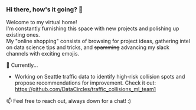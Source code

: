 ### Hi there, how's it going? 👋

Welcome to my virtual home!  
I'm constantly furnishing this space with new projects and polishing up existing ones.  
My "online shopping" consists of browsing for project ideas, gathering intel on data science tips and tricks, and ~~spamming~~ advancing my slack channels with exciting emojis. 

🔭 Currently...    
   - Working on Seattle traffic data to identify high-risk collision spots and propose recommendations for improvement.
     Check it out: https://github.com/DataCircles/traffic_collisions_ml_team1

📫 Feel free to reach out, always down for a chat! :)

<!--
**cwong690/cwong690** is a ✨ _special_ ✨ repository because its `README.md` (this file) appears on your GitHub profile.

Here are some ideas to get you started:

- 🔭 I’m currently working on ...
- 🌱 I’m currently learning ...
- 👯 I’m looking to collaborate on ...
- 💬 Ask me about ...
- 📫 How to reach me: ...
- ⚡ Fun fact: ...
-->

